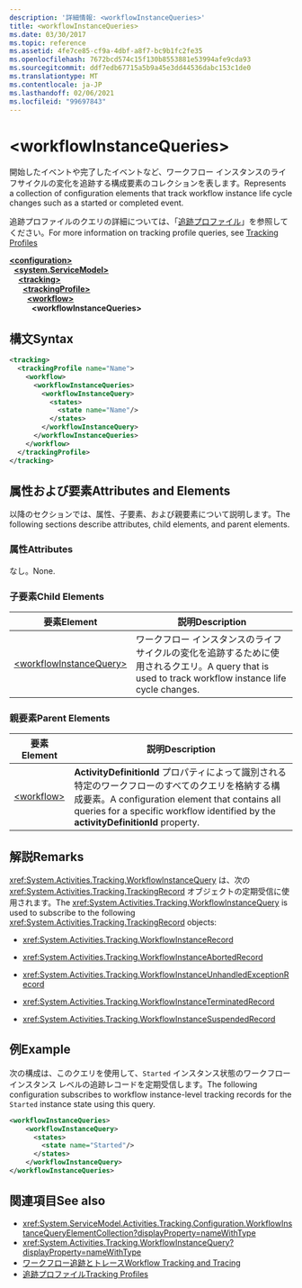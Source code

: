 ```yaml
---
description: '詳細情報: <workflowInstanceQueries>'
title: <workflowInstanceQueries>
ms.date: 03/30/2017
ms.topic: reference
ms.assetid: 4fe7ce85-cf9a-4dbf-a8f7-bc9b1fc2fe35
ms.openlocfilehash: 7672bcd574c15f130b8553881e53994afe9cda93
ms.sourcegitcommit: ddf7edb67715a5b9a45e3dd44536dabc153c1de0
ms.translationtype: MT
ms.contentlocale: ja-JP
ms.lasthandoff: 02/06/2021
ms.locfileid: "99697843"
---
```

# \<workflowInstanceQueries>

<span data-ttu-id="f9f0f-102">開始したイベントや完了したイベントなど、ワークフロー インスタンスのライフサイクルの変化を追跡する構成要素のコレクションを表します。</span><span class="sxs-lookup"><span data-stu-id="f9f0f-102">Represents a collection of configuration elements that track workflow instance life cycle changes such as a started or completed event.</span></span>  
  
<span data-ttu-id="f9f0f-103">追跡プロファイルのクエリの詳細については、「[追跡プロファイル](../../../windows-workflow-foundation/tracking-profiles.md)」を参照してください。</span><span class="sxs-lookup"><span data-stu-id="f9f0f-103">For more information on tracking profile queries, see [Tracking Profiles](../../../windows-workflow-foundation/tracking-profiles.md)</span></span>  
  
[**\<configuration>**](../configuration-element.md)\
&nbsp;&nbsp;[**\<system.ServiceModel>**](system-servicemodel-of-workflow.md)\
&nbsp;&nbsp;&nbsp;&nbsp;[**\<tracking>**](tracking.md)\
&nbsp;&nbsp;&nbsp;&nbsp;&nbsp;&nbsp;[**\<trackingProfile>**](trackingprofile.md)\
&nbsp;&nbsp;&nbsp;&nbsp;&nbsp;&nbsp;&nbsp;&nbsp;[**\<workflow>**](workflow.md)\
&nbsp;&nbsp;&nbsp;&nbsp;&nbsp;&nbsp;&nbsp;&nbsp;&nbsp;&nbsp;**\<workflowInstanceQueries>**  
  
## <a name="syntax"></a><span data-ttu-id="f9f0f-104">構文</span><span class="sxs-lookup"><span data-stu-id="f9f0f-104">Syntax</span></span>  
  
```xml  
<tracking>
  <trackingProfile name="Name">
    <workflow>
      <workflowInstanceQueries>
        <workflowInstanceQuery>
          <states>
            <state name="Name"/>
          </states>
        </workflowInstanceQuery>
      </workflowInstanceQueries>
    </workflow>
  </trackingProfile>
</tracking>  
```  
  
## <a name="attributes-and-elements"></a><span data-ttu-id="f9f0f-105">属性および要素</span><span class="sxs-lookup"><span data-stu-id="f9f0f-105">Attributes and Elements</span></span>  

<span data-ttu-id="f9f0f-106">以降のセクションでは、属性、子要素、および親要素について説明します。</span><span class="sxs-lookup"><span data-stu-id="f9f0f-106">The following sections describe attributes, child elements, and parent elements.</span></span>  
  
### <a name="attributes"></a><span data-ttu-id="f9f0f-107">属性</span><span class="sxs-lookup"><span data-stu-id="f9f0f-107">Attributes</span></span>  

<span data-ttu-id="f9f0f-108">なし。</span><span class="sxs-lookup"><span data-stu-id="f9f0f-108">None.</span></span>  
  
### <a name="child-elements"></a><span data-ttu-id="f9f0f-109">子要素</span><span class="sxs-lookup"><span data-stu-id="f9f0f-109">Child Elements</span></span>  
  
|<span data-ttu-id="f9f0f-110">要素</span><span class="sxs-lookup"><span data-stu-id="f9f0f-110">Element</span></span>|<span data-ttu-id="f9f0f-111">説明</span><span class="sxs-lookup"><span data-stu-id="f9f0f-111">Description</span></span>|  
|-------------|-----------------|  
|[\<workflowInstanceQuery>](workflowinstancequery.md)|<span data-ttu-id="f9f0f-112">ワークフロー インスタンスのライフサイクルの変化を追跡するために使用されるクエリ。</span><span class="sxs-lookup"><span data-stu-id="f9f0f-112">A query that is used to track workflow instance life cycle changes.</span></span>|  
  
### <a name="parent-elements"></a><span data-ttu-id="f9f0f-113">親要素</span><span class="sxs-lookup"><span data-stu-id="f9f0f-113">Parent Elements</span></span>  
  
|<span data-ttu-id="f9f0f-114">要素</span><span class="sxs-lookup"><span data-stu-id="f9f0f-114">Element</span></span>|<span data-ttu-id="f9f0f-115">説明</span><span class="sxs-lookup"><span data-stu-id="f9f0f-115">Description</span></span>|  
|-------------|-----------------|  
|[\<workflow>](workflow.md)|<span data-ttu-id="f9f0f-116">**ActivityDefinitionId** プロパティによって識別される特定のワークフローのすべてのクエリを格納する構成要素。</span><span class="sxs-lookup"><span data-stu-id="f9f0f-116">A configuration element that contains all queries for a specific workflow identified by the **activityDefinitionId** property.</span></span>|  
  
## <a name="remarks"></a><span data-ttu-id="f9f0f-117">解説</span><span class="sxs-lookup"><span data-stu-id="f9f0f-117">Remarks</span></span>  

<span data-ttu-id="f9f0f-118"><xref:System.Activities.Tracking.WorkflowInstanceQuery> は、次の <xref:System.Activities.Tracking.TrackingRecord> オブジェクトの定期受信に使用されます。</span><span class="sxs-lookup"><span data-stu-id="f9f0f-118">The <xref:System.Activities.Tracking.WorkflowInstanceQuery> is used to subscribe to the following <xref:System.Activities.Tracking.TrackingRecord> objects:</span></span>  
  
- <xref:System.Activities.Tracking.WorkflowInstanceRecord>  
  
- <xref:System.Activities.Tracking.WorkflowInstanceAbortedRecord>  
  
- <xref:System.Activities.Tracking.WorkflowInstanceUnhandledExceptionRecord>  
  
- <xref:System.Activities.Tracking.WorkflowInstanceTerminatedRecord>  
  
- <xref:System.Activities.Tracking.WorkflowInstanceSuspendedRecord>  
  
## <a name="example"></a><span data-ttu-id="f9f0f-119">例</span><span class="sxs-lookup"><span data-stu-id="f9f0f-119">Example</span></span>  

<span data-ttu-id="f9f0f-120">次の構成は、このクエリを使用して、`Started` インスタンス状態のワークフロー インスタンス レベルの追跡レコードを定期受信します。</span><span class="sxs-lookup"><span data-stu-id="f9f0f-120">The following configuration subscribes to workflow instance-level tracking records for the `Started` instance state using this query.</span></span>  
  
```xml  
<workflowInstanceQueries>  
    <workflowInstanceQuery>  
      <states>  
        <state name="Started"/>  
      </states>  
    </workflowInstanceQuery>  
</workflowInstanceQueries>  
```  
  
## <a name="see-also"></a><span data-ttu-id="f9f0f-121">関連項目</span><span class="sxs-lookup"><span data-stu-id="f9f0f-121">See also</span></span>

- <xref:System.ServiceModel.Activities.Tracking.Configuration.WorkflowInstanceQueryElementCollection?displayProperty=nameWithType>
- <xref:System.Activities.Tracking.WorkflowInstanceQuery?displayProperty=nameWithType>
- [<span data-ttu-id="f9f0f-122">ワークフロー追跡とトレース</span><span class="sxs-lookup"><span data-stu-id="f9f0f-122">Workflow Tracking and Tracing</span></span>](../../../windows-workflow-foundation/workflow-tracking-and-tracing.md)
- [<span data-ttu-id="f9f0f-123">追跡プロファイル</span><span class="sxs-lookup"><span data-stu-id="f9f0f-123">Tracking Profiles</span></span>](../../../windows-workflow-foundation/tracking-profiles.md)
